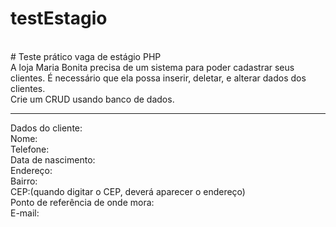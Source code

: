 # testEstagio
<br>
# Teste prático vaga de estágio PHP
<br>
A loja Maria Bonita precisa de um sistema para poder cadastrar seus clientes. É necessário que ela possa inserir, deletar, e alterar dados dos clientes.
<br>
Crie um CRUD usando banco de dados.
<hr>
Dados do cliente:<br>
Nome:<br>
Telefone:<br>
Data de nascimento:<br>
Endereço:<br>
Bairro:<br>
CEP:(quando digitar o CEP, deverá aparecer o endereço)<br>
Ponto de referência de onde mora:<br>
E-mail:<br>